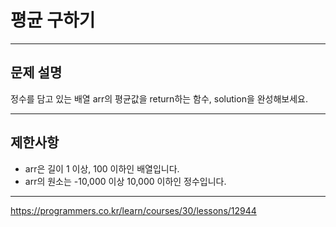 # 평균 구하기

---

## 문제 설명

정수를 담고 있는 배열 arr의 평균값을 return하는 함수, solution을 완성해보세요.

---

## 제한사항

- arr은 길이 1 이상, 100 이하인 배열입니다.
- arr의 원소는 -10,000 이상 10,000 이하인 정수입니다.

---

https://programmers.co.kr/learn/courses/30/lessons/12944
